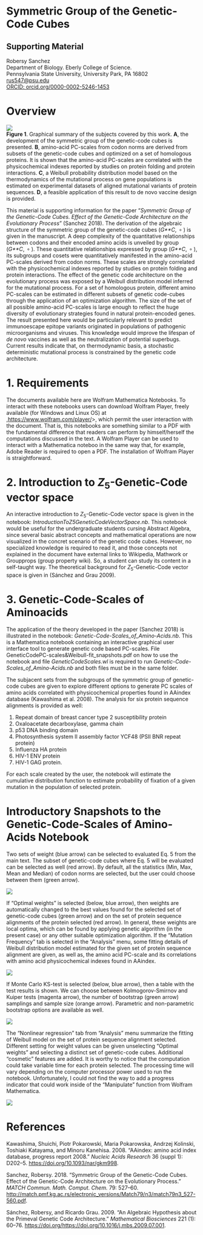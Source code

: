 # Symmetric Group of the Genetic-Code Cubes

## Supporting Material

Robersy Sanchez  
Department of Biology. Eberly College of Science.  
Pennsylvania State University, University Park, PA 16802  
<rus547@psu.edu>  
[ORCID:
orcid.org/0000-0002-5246-1453](https://orcid.org/0000-0002-5246-1453)

# Overview

<img src="fig/vacc.png" align="center" /> <br> **Figure 1**. Graphical
summary of the subjects covered by this work. **A**, the development of
the symmetric group of the genetic-code cubes is presented. **B**,
amino-acid PC-scales from codon norms are derived from subsets of the
genetic-code cubes and optimized on a set of homologous proteins. It is
shown that the amino-acid PC-scales are correlated with the
physicochemical indexes reported by studies on protein folding and
protein interactions. **C**, a Weibull probability distribution model
based on the thermodynamics of the mutational process on gene
populations is estimated on experimental datasets of aligned mutational
variants of protein sequences. **D**, a feasible application of this
result to de novo vaccine design is provided.

This material is supporting information for the paper “*Symmetric Group
of the Genetic-Code Cubes. Effect of the Genetic-Code Architecture on
the Evolutionary Process*” (Sanchez 2018). The derivation of the
algebraic structure of the symmetric group of the genetic-code cubes
(*G**C*,  ∘ ) is given in the manuscript. A deep complexity of the
quantitative relationships between codons and their encoded amino acids
is unveiled by group (*G**C*,  ∘ ). These quantitative relationships
expressed by group (*G**C*,  ∘ ), its subgroups and cosets were
quantitatively manifested in the amino-acid PC-scales derived from codon
norms. These scales are strongly correlated with the physicochemical
indexes reported by studies on protein folding and protein interactions.
The effect of the genetic code architecture on the evolutionary process
was exposed by a Weibull distribution model inferred for the mutational
process. For a set of homologous protein, different amino PC-scales can
be estimated in different subsets of genetic code-cubes through the
application of an optimization algorithm. The size of the set of all
possible amino-acid PC-scales is large enough to reflect the huge
diversity of evolutionary strategies found in natural protein-encoded
genes. The result presented here would be particularly relevant to
predict immunoescape epitope variants originated in populations of
pathogenic microorganisms and viruses. This knowledge would improve the
lifespan of *de novo* vaccines as well as the neutralization of
potential superbugs. Current results indicate that, on thermodynamic
basis, a stochastic deterministic mutational process is constrained by
the genetic code architecture.

# 1. Requirements

The documents available here are Wolfram Mathematica Notebooks. To
interact with these notebooks users can download Wolfram Player, freely
available (for Windows and Linux OS) at
,<https://www.wolfram.com/player/>&gt;, which permit the user
interaction with the document. That is, this notebooks are something
similar to a PDF with the fundamental difference that readers can
perform by himself/herself the computations discussed in the text. A
Wolfram Player can be used to interact with a Mathematica noteboo in the
same way that, for example, Adobe Reader is required to open a PDF. The
installation of Wolfram Player is straightforward.

# 2. Introduction to *Z*<sub>5</sub>-Genetic-Code vector space

An interactive introduction to *Z*<sub>5</sub>-Genetic-Code vector space
is given in the notebook: *IntroductionToZ5GeneticCodeVectorSpace.nb*.
This notebook would be useful for the undergraduate students cursing
Abstract Algebra, since several basic abstract concepts and mathematical
operations are now visualized in the concret scenario of the genetic
code cubes. However, no specialized knowledge is required to read it,
and those concepts not explained in the document have external links to
Wikipedia, Mathwork or Groupprops (group property wiki). So, a student
can study its content in a self-taught way. The theoretical background
for *Z*<sub>5</sub>-Genetic-Code vector space is given in (Sánchez and
Grau 2009).

# 3. Genetic-Code-Scales of Aminoacids

The application of the theory developed in the paper (Sanchez 2018) is
illustrated in the notebook: *Genetic-Code-Scales\_of\_Amino-Acids.nb*.
This is a Mathematica notebook containing an interactive graphical user
interface tool to generate genetic code based PC-scales. File
GeneticCodePC-scales&Weibull-fit\_snapshots.pdf on how to use the
notebook and file *GeneticCodeScales.wl* is required to run
*Genetic-Code-Scales\_of\_Amino-Acids.nb* and both files must be in the
same folder.

The subjacent sets from the subgroups of the symmetric group of
genetic-code cubes are given to explore different options to generate PC
scales of amino acids correlated with physicochemical properties found
in AAindex database (Kawashima et al. 2008). The analysis for six
protein sequence alignments is provided as well:

1.  Repeat domain of breast cancer type 2 susceptibility protein  
2.  Oxaloacetate decarboxylase, gamma chain  
3.  p53 DNA binding domain  
4.  Photosynthesis system II assembly factor YCF48 (PSII BNR repeat
    protein)  
5.  Influenza HA protein  
6.  HIV-1 ENV protein
7.  HIV-1 GAG protein.

For each scale created by the user, the notebook will estimate the
cumulative distribution function to estimate probability of fixation of
a given mutation in the population of selected protein.

# Introductory Snapshots to the Genetic-Code-Scales of Amino-Acids Notebook

Two sets of weight (blue arrow) can be selected to evaluated Eq. 5 from
the main text. The subset of genetic-code cubes where Eq. 5 will be
evaluated can be selected as well (red arrow). By default, all the
statistics (Min, Max, Mean and Median) of codon norms are selected, but
the user could choose between them (green arrow).

<img src="fig/snapshot_1.png" align="center" />

If “Optimal weights” is selected (below, blue arrow), then weights are
automatically changed to the best values found for the selected set of
genetic-code cubes (green arrow) and on the set of protein sequence
alignments of the protein selected (red arrow). In general, these
weights are local optima, which can be found by applying genetic
algorithm (in the present case) or any other suitable optimization
algorithm. If the “Mutation Frequency” tab is selected in the “Analysis”
menu, some fitting details of Weibull distribution model estimated for
the given set of protein sequence alignment are given, as well as, the
amino acid PC-scale and its correlations with amino acid physicochemical
indexes found in AAindex.

<img src="fig/snapshot_2.png" align="center" />

If Monte Carlo KS-test is selected (below, blue arrow), then a table
with the test results is shown. We can choose between Kolmogorov-Smirnov
and Kuiper tests (magenta arrow), the number of bootstrap (green arrow)
samplings and sample size (orange arrow). Parametric and non-parametric
bootstrap options are available as well.

<img src="fig/snapshot_3.png" align="center" />

The “Nonlinear regression” tab from “Analysis” menu summarize the
fitting of Weibull model on the set of protein sequence alignment
selected. Different setting for weight values can be given unselecting
“Optimal weights” and selecting a distinct set of genetic-code cubes.
Additional “cosmetic” features are added. It is worthy to notice that
the computation could take variable time for each protein selected. The
processing time will vary depending on the computer processor power used
to run the notebook. Unfortunately, I could not find the way to add a
progress indicator that could work inside of the “Manipulate” function
from Wolfram Mathematica.

<img src="fig/snapshot_4.png" align="center" />

# References

Kawashima, Shuichi, Piotr Pokarowski, Maria Pokarowska, Andrzej
Kolinski, Toshiaki Katayama, and Minoru Kanehisa. 2008. “<span
class="nocase">AAindex: amino acid index database, progress report
2008</span>.” *Nucleic Acids Research* 36 (suppl 1): D202–5.
<https://doi.org/10.1093/nar/gkm998>.

Sanchez, Robersy. 2018. “<span class="nocase">Symmetric Group of the
Genetic-Code Cubes. Effect of the Genetic-Code Architecture on the
Evolutionary Process</span>.” *MATCH Commun. Math. Comput. Chem.* 79:
527–60.
<http://match.pmf.kg.ac.rs/electronic_versions/Match79/n3/match79n3_527-560.pdf>.

Sánchez, Robersy, and Ricardo Grau. 2009. “An Algebraic Hypothesis about
the Primeval Genetic Code Architecture.” *Mathematical Biosciences* 221
(1): 60–76. https://doi.org/<https://doi.org/10.1016/j.mbs.2009.07.001>.
